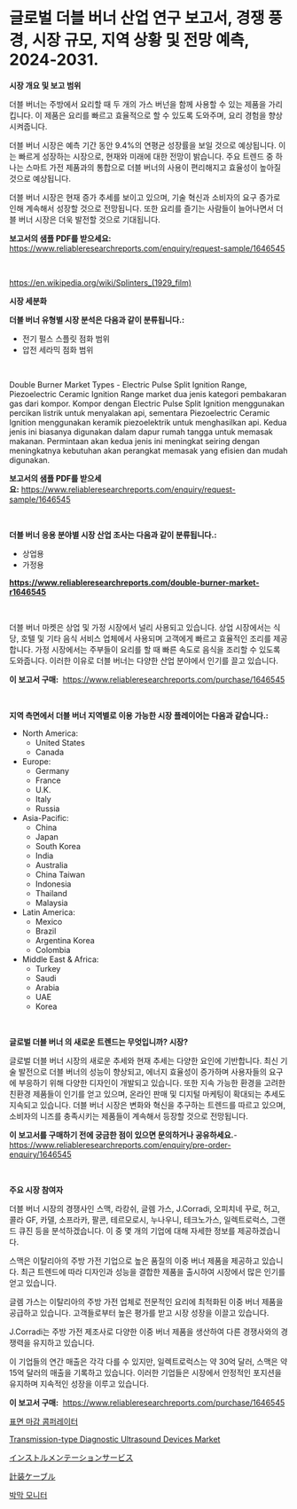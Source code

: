 <p><h1>글로벌 더블 버너 산업 연구 보고서, 경쟁 풍경, 시장 규모, 지역 상황 및 전망 예측, 2024-2031.</h1></p><p><strong>시장 개요 및 보고 범위</strong></p>
<p><p>더블 버너는 주방에서 요리할 때 두 개의 가스 버넌을 함께 사용할 수 있는 제품을 가리킵니다. 이 제품은 요리를 빠르고 효율적으로 할 수 있도록 도와주며, 요리 경험을 향상시켜줍니다.</p><p>더블 버너 시장은 예측 기간 동안 9.4%의 연평균 성장률을 보일 것으로 예상됩니다. 이는 빠르게 성장하는 시장으로, 현재와 미래에 대한 전망이 밝습니다. 주요 트렌드 중 하나는 스마트 가전 제품과의 통합으로 더블 버너의 사용이 편리해지고 효율성이 높아질 것으로 예상됩니다.</p><p>더블 버너 시장은 현재 증가 추세를 보이고 있으며, 기술 혁신과 소비자의 요구 증가로 인해 계속해서 성장할 것으로 전망됩니다. 또한 요리를 즐기는 사람들이 늘어나면서 더블 버너 시장은 더욱 발전할 것으로 기대됩니다.</p></p>
<p><strong>보고서의 샘플 PDF를 받으세요:</strong> <a href="https://www.reliableresearchreports.com/enquiry/request-sample/1646545">https://www.reliableresearchreports.com/enquiry/request-sample/1646545</a></p>
<p>&nbsp;</p>
<p><a href="https://en.wikipedia.org/wiki/Splinters_(1929_film)">https://en.wikipedia.org/wiki/Splinters_(1929_film)</a></p>
<p><strong>시장 세분화</strong></p>
<p><strong>더블 버너 유형별 시장 분석은 다음과 같이 분류됩니다.:</strong></p>
<p><ul><li>전기 펄스 스플릿 점화 범위</li><li>압전 세라믹 점화 범위</li></ul></p>
<p>&nbsp;</p>
<p><p>Double Burner Market Types - Electric Pulse Split Ignition Range, Piezoelectric Ceramic Ignition Range market dua jenis kategori pembakaran gas dari kompor. Kompor dengan Electric Pulse Split Ignition menggunakan percikan listrik untuk menyalakan api, sementara Piezoelectric Ceramic Ignition menggunakan keramik piezoelektrik untuk menghasilkan api. Kedua jenis ini biasanya digunakan dalam dapur rumah tangga untuk memasak makanan. Permintaan akan kedua jenis ini meningkat seiring dengan meningkatnya kebutuhan akan perangkat memasak yang efisien dan mudah digunakan.</p></p>
<p><strong>보고서의 샘플 PDF를 받으세요:</strong>&nbsp;<a href="https://www.reliableresearchreports.com/enquiry/request-sample/1646545">https://www.reliableresearchreports.com/enquiry/request-sample/1646545</a></p>
<p>&nbsp;</p>
<p><strong> 더블 버너 응용 분야별 시장 산업 조사는 다음과 같이 분류됩니다.:</strong></p>
<p><ul><li>상업용</li><li>가정용</li></ul></p>
<p><strong><a href="https://www.reliableresearchreports.com/double-burner-market-r1646545">https://www.reliableresearchreports.com/double-burner-market-r1646545</a></strong></p>
<p>&nbsp;</p>
<p><p>더블 버너 마켓은 상업 및 가정 시장에서 널리 사용되고 있습니다. 상업 시장에서는 식당, 호텔 및 기타 음식 서비스 업체에서 사용되며 고객에게 빠르고 효율적인 조리를 제공합니다. 가정 시장에서는 주부들이 요리를 할 때 빠른 속도로 음식을 조리할 수 있도록 도와줍니다. 이러한 이유로 더블 버너는 다양한 산업 분야에서 인기를 끌고 있습니다.</p></p>
<p><strong>이 보고서 구매:</strong>&nbsp; <a href="https://www.reliableresearchreports.com/purchase/1646545">https://www.reliableresearchreports.com/purchase/1646545</a></p>
<p>&nbsp;</p>
<p><strong>지역 측면에서 더블 버너 지역별로 이용 가능한 시장 플레이어는 다음과 같습니다.:</strong></p>
<p><ul>
    <li>
        North America:
        <ul>
            <li>United States</li>
            <li>Canada</li>
        </ul>
    </li>
    <li>
        Europe:
        <ul>
            <li>Germany</li>
            <li>France</li>
            <li>U.K.</li>
            <li>Italy</li>
            <li>Russia</li>
        </ul>
    </li>
    <li>
        Asia-Pacific:
        <ul>
            <li>China</li>
            <li>Japan</li>
            <li>South Korea</li>
            <li>India</li>
            <li>Australia</li>
            <li>China Taiwan</li>
            <li>Indonesia</li>
            <li>Thailand</li>
            <li>Malaysia</li>
        </ul>
    </li>
    <li>
        Latin America:
        <ul>
            <li>Mexico</li>
            <li>Brazil</li>
            <li>Argentina Korea</li>
            <li>Colombia</li>
        </ul>
    </li>
    <li>
        Middle East & Africa:
        <ul>
            <li>Turkey</li>
            <li>Saudi</li>
            <li>Arabia</li>
            <li>UAE</li>
            <li>Korea</li>
        </ul>
    </li>
    </ul></p>
<p>&nbsp;</p>
<p><strong>글로벌 더블 버너 의 새로운 트렌드는 무엇입니까? 시장?</strong></p>
<p><p>글로벌 더블 버너 시장의 새로운 추세와 현재 추세는 다양한 요인에 기반합니다. 최신 기술 발전으로 더블 버너의 성능이 향상되고, 에너지 효율성이 증가하며 사용자들의 요구에 부응하기 위해 다양한 디자인이 개발되고 있습니다. 또한 지속 가능한 환경을 고려한 친환경 제품들이 인기를 얻고 있으며, 온라인 판매 및 디지털 마케팅이 확대되는 추세도 지속되고 있습니다. 더블 버너 시장은 변화와 혁신을 추구하는 트렌드를 따르고 있으며, 소비자의 니즈를 충족시키는 제품들이 계속해서 등장할 것으로 전망됩니다.</p></p>
<p><strong>이 보고서를 구매하기 전에 궁금한 점이 있으면 문의하거나 공유하세요.</strong>- <a href="https://www.reliableresearchreports.com/enquiry/pre-order-enquiry/1646545">https://www.reliableresearchreports.com/enquiry/pre-order-enquiry/1646545</a></p>
<p>&nbsp;</p>
<p><strong>주요 시장 참여자</strong></p>
<p><p>더블 버너 시장의 경쟁사인 스맥, 라캉쉬, 글렘 가스, J.Corradi, 오피치네 꾸로, 허고, 콜라 GF, 카델, 소프라카, 팔콘, 테르모로시, 누나우니, 테크노가스, 일렉트로럭스, 그랜드 큐진 등을 분석하겠습니다. 이 중 몇 개의 기업에 대해 자세한 정보를 제공하겠습니다.</p><p>스맥은 이탈리아의 주방 가전 기업으로 높은 품질의 이중 버너 제품을 제공하고 있습니다. 최근 트렌드에 따라 디자인과 성능을 결합한 제품을 출시하여 시장에서 많은 인기를 얻고 있습니다.</p><p>글렘 가스는 이탈리아의 주방 가전 업체로 전문적인 요리에 최적화된 이중 버너 제품을 공급하고 있습니다. 고객들로부터 높은 평가를 받고 시장 성장을 이끌고 있습니다.</p><p>J.Corradi는 주방 가전 제조사로 다양한 이중 버너 제품을 생산하여 다른 경쟁사와의 경쟁력을 유지하고 있습니다.</p><p>이 기업들의 연간 매출은 각각 다를 수 있지만, 일렉트로럭스는 약 30억 달러, 스맥은 약 15억 달러의 매출을 기록하고 있습니다. 이러한 기업들은 시장에서 안정적인 포지션을 유지하며 지속적인 성장을 이루고 있습니다.</p></p>
<p><strong>이 보고서 구매:</strong>&nbsp;&nbsp;<a href="https://www.reliableresearchreports.com/purchase/1646545">https://www.reliableresearchreports.com/purchase/1646545</a></p>
<p><p><a href="https://github.com/KellyLyncyh543964/Market-Research-Report-List-3/blob/main/640129065338.md">표면 마감 콤퍼레이터</a></p><p><a href="https://issuu.com/reportprime-2/docs/transmission-type-diagnostic-ultrasound-devices-ma">Transmission-type Diagnostic Ultrasound Devices Market</a></p><p><a href="https://github.com/roulaayoub-saad/Market-Research-Report-List-3/blob/main/907671251171.md">インストルメンテーションサービス</a></p><p><a href="https://github.com/zjkmgcs938405/Market-Research-Report-List-3/blob/main/724567751170.md">計装ケーブル</a></p><p><a href="https://github.com/rcabello548/Market-Research-Report-List-3/blob/main/300991865339.md">박막 모니터</a></p></p>
